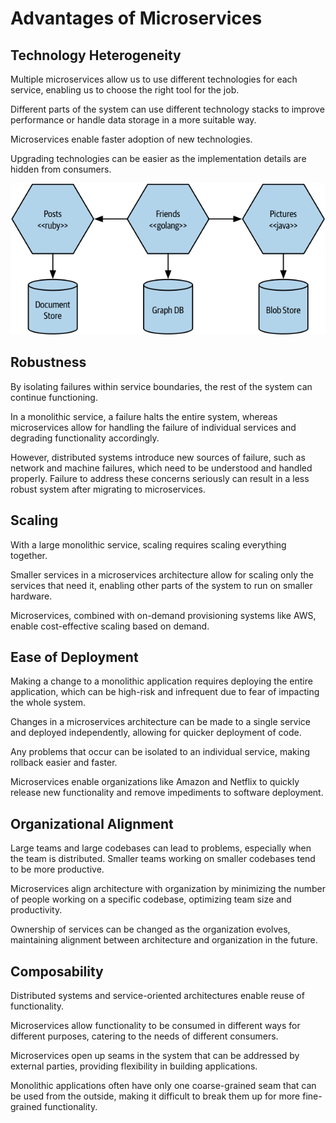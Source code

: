 # Advantages of Microservices

## Technology Heterogeneity

Multiple microservices allow us to use different technologies for each service, enabling us to choose the right tool for the job.

Different parts of the system can use different technology stacks to improve performance or handle data storage in a more suitable way.

Microservices enable faster adoption of new technologies.

Upgrading technologies can be easier as the implementation details are hidden from consumers.

![](images/tech-hetero.png)


## Robustness

By isolating failures within service boundaries, the rest of the system can continue functioning.

In a monolithic service, a failure halts the entire system, whereas microservices allow for handling the failure of individual services and degrading functionality accordingly.

However, distributed systems introduce new sources of failure, such as network and machine failures, which need to be understood and handled properly. Failure to address these concerns seriously can result in a less robust system after migrating to microservices.


## Scaling

With a large monolithic service, scaling requires scaling everything together.

Smaller services in a microservices architecture allow for scaling only the services that need it, enabling other parts of the system to run on smaller hardware.

Microservices, combined with on-demand provisioning systems like AWS, enable cost-effective scaling based on demand.


## Ease of Deployment

Making a change to a monolithic application requires deploying the entire application, which can be high-risk and infrequent due to fear of impacting the whole system.

Changes in a microservices architecture can be made to a single service and deployed independently, allowing for quicker deployment of code.

Any problems that occur can be isolated to an individual service, making rollback easier and faster.

Microservices enable organizations like Amazon and Netflix to quickly release new functionality and remove impediments to software deployment.


## Organizational Alignment

Large teams and large codebases can lead to problems, especially when the team is distributed. Smaller teams working on smaller codebases tend to be more productive.

Microservices align architecture with organization by minimizing the number of people working on a specific codebase, optimizing team size and productivity.

Ownership of services can be changed as the organization evolves, maintaining alignment between architecture and organization in the future.


## Composability

Distributed systems and service-oriented architectures enable reuse of functionality.

Microservices allow functionality to be consumed in different ways for different purposes, catering to the needs of different consumers.

Microservices open up seams in the system that can be addressed by external parties, providing flexibility in building applications.

Monolithic applications often have only one coarse-grained seam that can be used from the outside, making it difficult to break them up for more fine-grained functionality.
